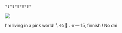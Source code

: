 









꒷꒦꒷꒦꒷꒦꒷꒦꒷꒦꒷


   ![](https://komarev.com/ghpvc/?username=Weepycake&label=Berries&color=ff3d69)



I'm living in a pink world! ˚₊‧꒰ა 🍰 . 𖦹˙— 15, finnish ! No dni
